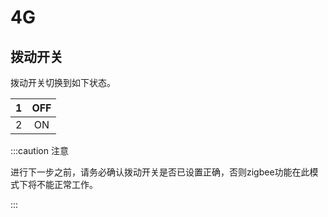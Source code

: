 # 4G



## 拨动开关

拨动开关切换到如下状态。

1|OFF
:---:|:---:
2|ON
:::caution 注意

进行下一步之前，请务必确认拨动开关是否已设置正确，否则zigbee功能在此模式下将不能正常工作。

:::




